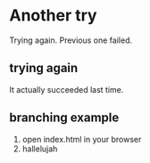 # Another try
Trying again. Previous one failed.
## trying again
It actually succeeded last time. 
## branching example
1. open index.html in your browser
2. hallelujah